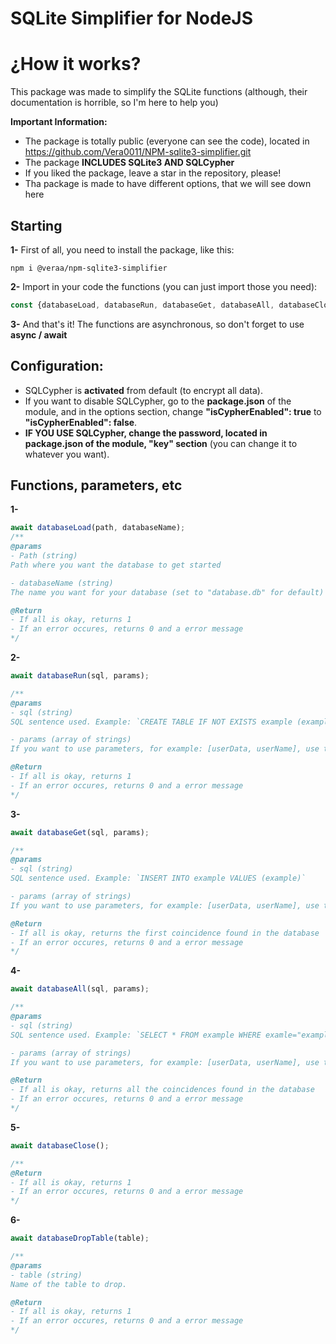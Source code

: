 # SQLite Simplifier for NodeJS

# ¿How it works?

This package was made to simplify the SQLite functions (although, their documentation is horrible, so I'm here to help you)

**Important Information:**
- The package is totally public (everyone can see the code), located in https://github.com/Vera0011/NPM-sqlite3-simplifier.git
- The package **INCLUDES SQLite3 AND SQLCypher**
- If you liked the package, leave a star in the repository, please!
- Tha package is made to have different options, that we will see down here

## Starting

**1-** First of all, you need to install the package, like this:
```
npm i @veraa/npm-sqlite3-simplifier
```

**2-** Import in your code the functions (you can just import those you need):
```js
const {databaseLoad, databaseRun, databaseGet, databaseAll, databaseClose, databaseDropTable } = require("@veraa/npm-sqlite3-simplifier");
``` 

**3-** And that's it! The functions are asynchronous, so don't forget to use __async / await__

## Configuration:
- SQLCypher is **activated** from default (to encrypt all data).
- If you want to disable SQLCypher, go to the __package.json__ of the module, and in the options section, change __"isCypherEnabled": true__ to __"isCypherEnabled": false__.
- **IF YOU USE SQLCypher, change the password, located in __package.json__ of the module, __"key"__ section** (you can change it to whatever you want).



## Functions, parameters, etc

**1-**
```js
await databaseLoad(path, databaseName);
/** 
@params
- Path (string)
Path where you want the database to get started

- databaseName (string)
The name you want for your database (set to "database.db" for default)

@Return
- If all is okay, returns 1
- If an error occures, returns 0 and a error message
*/
```

**2-**
```js
await databaseRun(sql, params);

/** 
@params
- sql (string)
SQL sentence used. Example: `CREATE TABLE IF NOT EXISTS example (example TEXT)`

- params (array of strings)
If you want to use parameters, for example: [userData, userName], use this parameter. Default is null

@Return
- If all is okay, returns 1
- If an error occures, returns 0 and a error message
*/
```

**3-**
```js
await databaseGet(sql, params);

/** 
@params
- sql (string)
SQL sentence used. Example: `INSERT INTO example VALUES (example)`

- params (array of strings)
If you want to use parameters, for example: [userData, userName], use this parameter. Default is null

@Return
- If all is okay, returns the first coincidence found in the database
- If an error occures, returns 0 and a error message
*/
```

**4-**
```js
await databaseAll(sql, params);

/** 
@params
- sql (string)
SQL sentence used. Example: `SELECT * FROM example WHERE examle="example"`

- params (array of strings)
If you want to use parameters, for example: [userData, userName], use this parameter. Default is null

@Return
- If all is okay, returns all the coincidences found in the database
- If an error occures, returns 0 and a error message
*/
```

**5-**
```js
await databaseClose();

/** 
@Return
- If all is okay, returns 1
- If an error occures, returns 0 and a error message
*/
```

**6-**
```js
await databaseDropTable(table);

/** 
@params
- table (string)
Name of the table to drop.

@Return
- If all is okay, returns 1
- If an error occures, returns 0 and a error message
*/
```